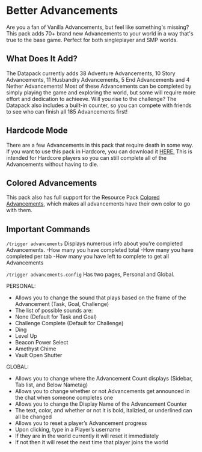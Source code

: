 # Better Advancements
Are you a fan of Vanilla Advancements, but feel like something's missing? This pack adds 70+ brand new Advancements to your world in a way that's true to the base game. Perfect for both singleplayer and SMP worlds.

## What Does It Add?
The Datapack currently adds 38 Adventure Advancements, 10 Story Advancements, 11 Husbandry Advancements, 5 End Advancements and 4 Nether Advancements! Most of these Advancements can be completed by simply playing the game and exploring the world, but some will require more effort and dedication to achieeve. Will you rise to the challenge? The Datapack also includes a built-in counter, so you can compete with friends to see who can finish all 185 Advancements first!

## Hardcode Mode
There are a few Advancements in this pack that require death in some way. If you want to use this pack in Hardcore, you can download it [HERE.](https://modrinth.com/project/better_advancements_hardcore) This is intended for Hardcore players so you can still complete all of the Advancements without having to die.


## Colored Advancements
This pack also has full support for the Resource Pack [Colored Advancements](https://modrinth.com/resourcepack/colored_advancements), which makes all advancements have their own color to go with them.



## Important Commands

```/trigger advancements```
Displays numerous info about you’re completed Advancements.
-How many you have completed total
-How many you have completed per tab
-How many you have left to complete to get all Advancements


```/trigger advancements.config```
Has two pages, Personal and Global.

PERSONAL:
- Allows you to change the sound that plays based on the frame of the Advancement (Task, Goal, Challenge)
- The list of possible sounds are:
-  None (Default for Task and Goal)
-  Challenge Complete (Default for Challenge)
-  Ding
-  Level Up
-  Beacon Power Select
-  Amethyst Chime
-  Vault Open Shutter

GLOBAL:
- Allows you to change where the Advancement Count displays (Sidebar, Tab list, and Below Nametag)
- Allows you to change whether or not Advancements get announced in the chat when someone completes one
- Allows you to change the Display Name of the Advancement Counter
- The text, color, and whether or not it is bold, italizied, or underlined can all be changed
- Allows you to reset a player’s Advancement progress
- Upon clicking, type in a Player’s username
- If they are in the world currently it will reset it immediately
- If not then it will reset the next time that player joins the world
